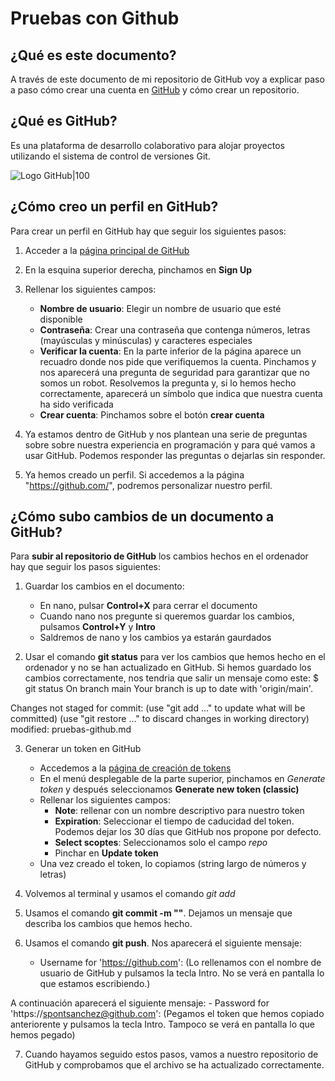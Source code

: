 # Pruebas con Github

## ¿Qué es este documento?

A través de este documento de mi repositorio de GitHub voy a explicar paso a paso cómo crear una cuenta en [GitHub](https://github.com) y cómo crear un repositorio.

<!--
En este punto he tratado de subir los cambios a GitHub, para ver si se muestran correctamente.
     --->

## ¿Qué es GitHub?

Es una plataforma de desarrollo colaborativo para alojar proyectos utilizando el sistema de control de versiones Git.

![Logo GitHub|100](https://global-uploads.webflow.com/5f5a53e153805db840dae2db/6073fbf151fa4565d48572dc_GitHub_aprender-programaci%25C3%25B3n.jpeg "Logo de GitHub")

## ¿Cómo creo un perfil en GitHub?

Para crear un perfil en GitHub hay que seguir los siguientes pasos:
1. Acceder a la [página principal de GitHub](https://www.github.com)

2. En la esquina superior derecha, pinchamos en **Sign Up**

3. Rellenar los siguientes campos:
	- **Nombre de usuario**: Elegir un nombre de usuario que esté disponible
	- **Contraseña**: Crear una contraseña que contenga números, letras (mayúsculas y minúsculas) y caracteres especiales
	- **Verificar la cuenta**: En la parte inferior de la página aparece un recuadro donde nos pide que verifiquemos la cuenta. Pinchamos y nos aparecerá una pregunta de seguridad para garantizar que no somos un robot. Resolvemos la pregunta y, si lo hemos hecho correctamente, aparecerá un símbolo que indica que nuestra cuenta ha sido verificada
	- **Crear cuenta**: Pinchamos sobre el botón **crear cuenta**

4. Ya estamos dentro de GitHub y nos plantean una serie de preguntas sobre sobre nuestra experiencia en programación y para qué vamos a usar GitHub. Podemos responder las preguntas o dejarlas sin responder.

5. Ya hemos creado un perfil. Si accedemos a la página "https://github.com/<tu nombre de usuario>", podremos personalizar nuestro perfil.

## ¿Cómo subo cambios de un documento a GitHub?

Para **subir al repositorio de GitHub** los cambios hechos en el ordenador hay que seguir los pasos siguientes:
1. Guardar los cambios en el documento:
	- En nano, pulsar **Control+X** para cerrar el documento
	- Cuando nano nos pregunte si queremos guardar los cambios, pulsamos **Control+Y** y **Intro**
	- Saldremos de nano y los cambios ya estarán gaurdados

2. Usar el comando **git status** para ver los cambios que hemos hecho en el ordenador y no se han actualizado en GitHub. Si hemos guardado los cambios correctamente, nos tendria que salir un mensaje como este:
$ git status
On branch main
Your branch is up to date with 'origin/main'.

Changes not staged for commit:
  (use "git add <file>..." to update what will be committed)
  (use "git restore <file>..." to discard changes in working directory)
        modified:   pruebas-github.md

3. Generar un token en GitHub
	- Accedemos a la [página de creación de tokens](https://github.com/settings/tokens)
	- En el menú desplegable de la parte superior, pinchamos en *Generate token* y después seleccionamos **Generate new token (classic)**
	- Rellenar los siguientes campos:
		- **Note**: rellenar con un nombre descriptivo para nuestro token
		- **Expiration**: Seleccionar el tiempo de caducidad del token. Podemos dejar los 30 días que GitHub nos propone por defecto.
		- **Select scoptes**: Seleccionamos solo el campo *repo*
		- Pinchar en **Update token**
	- Una vez creado el token, lo copiamos (string largo de números y letras)

4. Volvemos al terminal y usamos el comando *git add <nombre del documento>*

5. Usamos el comando **git commit -m "<mensaje>"**. Dejamos un mensaje que describa los cambios que hemos hecho.

6. Usamos el comando **git push**. Nos aparecerá el siguiente mensaje:
	- Username for 'https://github.com': (Lo rellenamos con el nombre de usuario de GitHub y pulsamos la tecla Intro. No se verá en pantalla lo que estamos escribiendo.)

A continuación aparecerá el siguiente mensaje:
	- Password for 'https://spontsanchez@github.com': (Pegamos el token que hemos copiado anteriorente y pulsamos la tecla Intro. Tampoco se verá en pantalla lo que hemos pegado)

7. Cuando hayamos seguido estos pasos, vamos a nuestro repositorio de GitHub y comprobamos que el archivo se ha actualizado correctamente.
